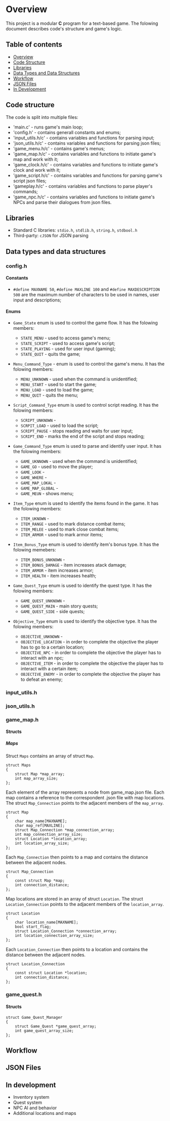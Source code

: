 # Overview

This project is a modular **C** program for a text-based game. The folowing document describes code's structure and game's logic.

## Table of contents

- [Overview](#overview)
- [Code Structure](#code-structure)
- [Libraries](#libraries)
- [Data Types and Data Structures](#data-types-and-data-structures)
- [Workflow](#Workflow)
- [JSON Files](#json-files)
- [In Development](#in-development)

## Code structure

The code is split into multiple files:

- 'main.c' - runs game's main loop;
- 'config.h' - contains generall constants and enums; 
- 'input_utils.h/c' - contains variables and functions for parsing input;
- 'json_utils.h/c' - contains variables and functions for parsing json files;
- 'game_menu.h/c' - contains game's menus;
- 'game_map.h/c' - contains variables and functions to initiate game's map and work with it;
- 'game_clock.h/c' - contains variables and functions to initiate game's clock and work with it;
- 'game_script.h/c' - contains variables and functions for parsing game's script json files;
- 'gameplay.h/c' - contains variables and functions to parse player's commands;
- 'game_npc.h/c' - contains variables and functions to initiate game's NPCs and parse their dialogues from json files.

## Libraries

- Standard C libraries: `stdio.h`, `stdlib.h`, `string.h`, `stdbool.h`
- Third-party: `cJSON` for JSON parsing

## Data types and data structures

### config.h

#### Constants

- `#define MAXNAME 50`, `#define MAXLINE 100` and `#define MAXDESCRIPTION 500` are the maximum number of characters to be used in names, user input and descriptions;

#### Enums

- `Game_State` enum is used to control the game flow. It has the folowing members:
    - `STATE_MENU` - used to access game's menu;
    - `STATE_SCRIPT` - used to access game's script;
    - `STATE_PLAYING` - used for user input (gaming);
    - `STATE_QUIT` - quits the game;

- `Menu_Command_Type` - enum is used to control the game's menu. It has the folowing members:
    - `MENU_UNKNOWN` - used when the command is unidentified;
    - `MENU_START` - used to start the game;
    - `MENU_LOAD` - used to load the game;
    - `MENU_QUIT` - quits the menu;

- `Script_Command_Type` enum is used to control script reading. It has the folowing members:
    - `SCRIPT_UNKNOWN` - 
    - `SCRPIT_LOAD` - used to load the script;
    - `SCRIPT_PAUSE` - stops reading and waits for user input;
    - `SCRIPT_END` - marks the end of the script and stops reading;
    
- `Game_Command_Type` enum is used to parse and identify user input. It has the folowing members:
    - `GAME_UKNNOWN` - used when the command is unidentified;
    - `GAME_GO` - used to move the player;
    - `GAME_LOOK` - 
    - `GAME_WHERE` - 
    - `GAME_MAP_LOKAL` -
    - `GAME_MAP_GLOBAL` - 
    - `GAME_MEUN` - shows menu;

- `Item_Type` enum is used to identify the items found in the game. It has the folowing members:
    - `ITEM_UKNOWN` - 
    - `ITEM_RANGE` - used to mark distance combat items;
    - `ITEM_MELEE` - used to mark close combat items;
    - `ITEM_ARMOR` - used to mark armor items;

- `Item_Bonus_Type` enum is used to identify item's bonus type. It has the folowing memebers:
    - `ITEM_BONUS_UNKNOWN` - 
    - `ITEM_BONUS_DAMAGE` - item increases atack damage;
    - `ITEM_ARMOR` - item increases armor;
    - `ITEM_HEALTH` - item increases health;

- `Game_Quest_Type` enum is used to identify the quest type. It has the folowing members:
    - `GAME_QUEST_UNKNOWN` - 
    - `GAME_QUEST_MAIN` - main story quests;
    - `GAME_QUEST_SIDE` - side quests;
    
- `Objective_Type` enum is used to identify the objective type. It has the folowing members:
    - `OBJECTIVE_UNKNOWN` - 
    - `OBJECTIVE_LOCATION` - in order to complete the objective the player has to go to a certain location;
    - `OBJECTIVE_NPC` - in order to complete the objective the player has to interact with an npc;
    - `OBJECTIVE_ITEM` - in order to complete the objective the player has to interact with a certain item;
    - `OBJECTIVE_ENEMY` - in order to complete the objective the player has to defeat an enemy;

### input_utils.h

### json_utils.h

### game_map.h

#### Structs

##### Maps

Struct `Maps` contains an array of struct `Map`.

```
struct Maps
{
    struct Map *map_array;
    int map_array_size;
};
```

Each element of the array represents a node from game_map.json file. Each map contains a reference to the correspondent .json file with map locations. The struct `Map_Connection` points to the adjacent members of the `map_array`.

```
struct Map
{
    char map_name[MAXNAME];
    char map_ref[MAXLINE];
    struct Map_Connection *map_connection_array;
    int map_connection_array_size;
    struct Location *location_array;
    int location_array_size;
};
```

Each `Map_Connection` then points to a map and contains the distance between the adjacent nodes.

```
struct Map_Connection 
{
    const struct Map *map;
    int connection_distance;
};
```

Map locations are stored in an array of struct `Location`. The struct `Location_Connection` points to the adjacent members of the `location_array`.

```
struct Location
{
    char location_name[MAXNAME];
    bool start_flag;
    struct Location_Connection *connection_array;
    int location_connection_array_size;
};
```

Each `Location_Connection` then points to a location and contains the distance between the adjacent nodes.

```
struct Location_Connection 
{
    const struct Location *location;
    int connection_distance;
};
```

### game_quest.h

#### Structs

```
struct Game_Quest_Manager
{
    struct Game_Quest *game_quest_array;
    int game_quest_array_size;
};
```

## Workflow

## JSON Files

## In development

- Inventory system
- Quest system
- NPC AI and behavior
- Additional locations and maps
